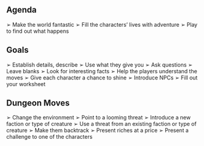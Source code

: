 ## Agenda
➢ Make the world fantastic
➢ Fill the characters’ lives with adventure
➢ Play to find out what happens

## Goals 
➢ Establish details, describe
➢ Use what they give you 
➢ Ask questions 
➢ Leave blanks 
➢ Look for interesting facts 
➢ Help the players understand the moves 
➢ Give each character a chance to shine 
➢ Introduce NPCs ➢ Fill out your worksheet

## Dungeon Moves
➢ Change the environment
➢ Point to a looming threat
➢ Introduce a new faction or type of creature
➢ Use a threat from an existing faction or type of creature
➢ Make them backtrack
➢ Present riches at a price
➢ Present a challenge to one of the characters